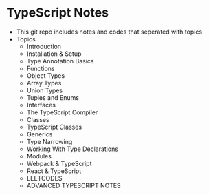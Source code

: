 # TypeScript Notes #
- This git repo includes notes and codes that seperated with topics
- Topics
  - Introduction
  - Installation & Setup
  - Type Annotation Basics
  - Functions
  - Object Types
  - Array Types
  - Union Types
  - Tuples and Enums
  - Interfaces
  - The TypeScript Compiler
  - Classes
  - TypeScript Classes
  - Generics
  - Type Narrowing
  - Working With Type Declarations
  - Modules
  - Webpack & TypeScript
  - React & TypeScript
  - LEETCODES
  - ADVANCED TYPESCRIPT NOTES
